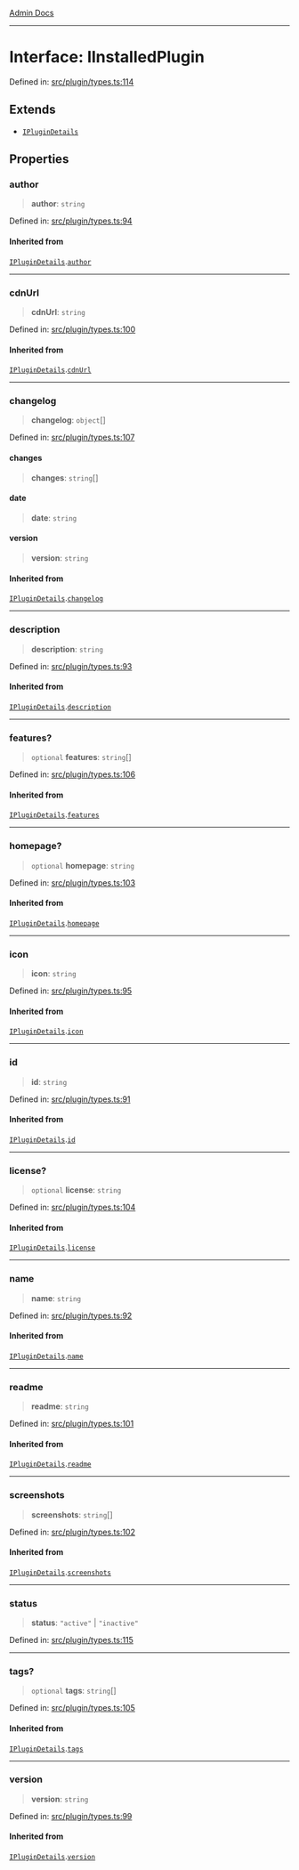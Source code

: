 [Admin Docs](/)

***

# Interface: IInstalledPlugin

Defined in: [src/plugin/types.ts:114](https://github.com/PalisadoesFoundation/talawa-admin/blob/main/src/plugin/types.ts#L114)

## Extends

- [`IPluginDetails`](IPluginDetails.md)

## Properties

### author

> **author**: `string`

Defined in: [src/plugin/types.ts:94](https://github.com/PalisadoesFoundation/talawa-admin/blob/main/src/plugin/types.ts#L94)

#### Inherited from

[`IPluginDetails`](IPluginDetails.md).[`author`](IPluginDetails.md#author)

***

### cdnUrl

> **cdnUrl**: `string`

Defined in: [src/plugin/types.ts:100](https://github.com/PalisadoesFoundation/talawa-admin/blob/main/src/plugin/types.ts#L100)

#### Inherited from

[`IPluginDetails`](IPluginDetails.md).[`cdnUrl`](IPluginDetails.md#cdnurl)

***

### changelog

> **changelog**: `object`[]

Defined in: [src/plugin/types.ts:107](https://github.com/PalisadoesFoundation/talawa-admin/blob/main/src/plugin/types.ts#L107)

#### changes

> **changes**: `string`[]

#### date

> **date**: `string`

#### version

> **version**: `string`

#### Inherited from

[`IPluginDetails`](IPluginDetails.md).[`changelog`](IPluginDetails.md#changelog)

***

### description

> **description**: `string`

Defined in: [src/plugin/types.ts:93](https://github.com/PalisadoesFoundation/talawa-admin/blob/main/src/plugin/types.ts#L93)

#### Inherited from

[`IPluginDetails`](IPluginDetails.md).[`description`](IPluginDetails.md#description)

***

### features?

> `optional` **features**: `string`[]

Defined in: [src/plugin/types.ts:106](https://github.com/PalisadoesFoundation/talawa-admin/blob/main/src/plugin/types.ts#L106)

#### Inherited from

[`IPluginDetails`](IPluginDetails.md).[`features`](IPluginDetails.md#features)

***

### homepage?

> `optional` **homepage**: `string`

Defined in: [src/plugin/types.ts:103](https://github.com/PalisadoesFoundation/talawa-admin/blob/main/src/plugin/types.ts#L103)

#### Inherited from

[`IPluginDetails`](IPluginDetails.md).[`homepage`](IPluginDetails.md#homepage)

***

### icon

> **icon**: `string`

Defined in: [src/plugin/types.ts:95](https://github.com/PalisadoesFoundation/talawa-admin/blob/main/src/plugin/types.ts#L95)

#### Inherited from

[`IPluginDetails`](IPluginDetails.md).[`icon`](IPluginDetails.md#icon)

***

### id

> **id**: `string`

Defined in: [src/plugin/types.ts:91](https://github.com/PalisadoesFoundation/talawa-admin/blob/main/src/plugin/types.ts#L91)

#### Inherited from

[`IPluginDetails`](IPluginDetails.md).[`id`](IPluginDetails.md#id)

***

### license?

> `optional` **license**: `string`

Defined in: [src/plugin/types.ts:104](https://github.com/PalisadoesFoundation/talawa-admin/blob/main/src/plugin/types.ts#L104)

#### Inherited from

[`IPluginDetails`](IPluginDetails.md).[`license`](IPluginDetails.md#license)

***

### name

> **name**: `string`

Defined in: [src/plugin/types.ts:92](https://github.com/PalisadoesFoundation/talawa-admin/blob/main/src/plugin/types.ts#L92)

#### Inherited from

[`IPluginDetails`](IPluginDetails.md).[`name`](IPluginDetails.md#name)

***

### readme

> **readme**: `string`

Defined in: [src/plugin/types.ts:101](https://github.com/PalisadoesFoundation/talawa-admin/blob/main/src/plugin/types.ts#L101)

#### Inherited from

[`IPluginDetails`](IPluginDetails.md).[`readme`](IPluginDetails.md#readme)

***

### screenshots

> **screenshots**: `string`[]

Defined in: [src/plugin/types.ts:102](https://github.com/PalisadoesFoundation/talawa-admin/blob/main/src/plugin/types.ts#L102)

#### Inherited from

[`IPluginDetails`](IPluginDetails.md).[`screenshots`](IPluginDetails.md#screenshots)

***

### status

> **status**: `"active"` \| `"inactive"`

Defined in: [src/plugin/types.ts:115](https://github.com/PalisadoesFoundation/talawa-admin/blob/main/src/plugin/types.ts#L115)

***

### tags?

> `optional` **tags**: `string`[]

Defined in: [src/plugin/types.ts:105](https://github.com/PalisadoesFoundation/talawa-admin/blob/main/src/plugin/types.ts#L105)

#### Inherited from

[`IPluginDetails`](IPluginDetails.md).[`tags`](IPluginDetails.md#tags)

***

### version

> **version**: `string`

Defined in: [src/plugin/types.ts:99](https://github.com/PalisadoesFoundation/talawa-admin/blob/main/src/plugin/types.ts#L99)

#### Inherited from

[`IPluginDetails`](IPluginDetails.md).[`version`](IPluginDetails.md#version)
